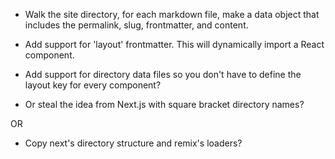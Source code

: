 - Walk the site directory, for each markdown file, make a data object that includes
  the permalink, slug, frontmatter, and content.

- Add support for 'layout' frontmatter. This will dynamically import a React
  component.
- Add support for directory data files so you don't have to define the layout
  key for every component?
- Or steal the idea from Next.js with square bracket directory names?

OR

- Copy next's directory structure and remix's loaders?

